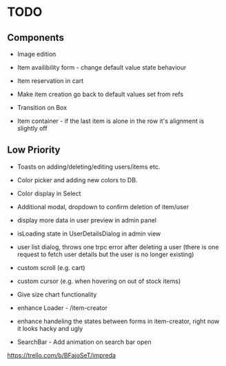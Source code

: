 # TODO

## Components

- Image edition
- Item availibility form - change default value state behaviour
- Item reservation in cart

- Make item creation go back to default values set from refs
- Transition on Box
- Item container - if the last item is alone in the row it's alignment is slightly off

## Low Priority

- Toasts on adding/deleting/editing users/items etc.
- Color picker and adding new colors to DB.
- Color display in Select
- Additional modal, dropdown to confirm deletion of item/user

- display more data in user preview in admin panel
- isLoading state in UserDetailsDialog in admin view
- user list dialog, throws one trpc error after deleting a user (there is one request to fetch user details but the user is no longer existing)

- custom scroll (e.g. cart)
- custom cursor (e.g. when hovering on out of stock items)
- Give size chart functionality
- enhance Loader - /item-creator
- enhance handeling the states between forms in item-creator, right now it looks hacky and ugly
- SearchBar - Add animation on search bar open

https://trello.com/b/BFajoSeT/impreda
